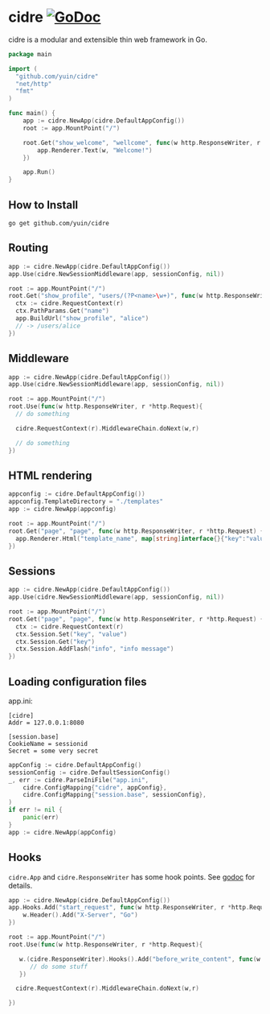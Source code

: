 # cidre [![GoDoc](https://godoc.org/github.com/yuin/cidre?status.svg)](http://godoc.org/github.com/yuin/cidre)

cidre is a modular and extensible thin web framework in Go.

~~~ go
package main

import (
  "github.com/yuin/cidre"
  "net/http"
  "fmt"
)

func main() {
    app := cidre.NewApp(cidre.DefaultAppConfig())
    root := app.MountPoint("/")

    root.Get("show_welcome", "wellcome", func(w http.ResponseWriter, r *http.Request) {
        app.Renderer.Text(w, "Welcome!")
    })

    app.Run()
}
~~~

## How to Install

~~~
go get github.com/yuin/cidre
~~~

## Routing

~~~ go
app := cidre.NewApp(cidre.DefaultAppConfig())
app.Use(cidre.NewSessionMiddleware(app, sessionConfig, nil))

root := app.MountPoint("/")
root.Get("show_profile", "users/(?P<name>\w+)", func(w http.ResponseWriter, r *http.Request) {
  ctx := cidre.RequestContext(r)
  ctx.PathParams.Get("name")
  app.BuildUrl("show_profile", "alice") 
  // -> /users/alice
})

~~~

## Middleware

~~~ go
app := cidre.NewApp(cidre.DefaultAppConfig())
app.Use(cidre.NewSessionMiddleware(app, sessionConfig, nil))

root := app.MountPoint("/")
root.Use(func(w http.ResponseWriter, r *http.Request){
  // do something

  cidre.RequestContext(r).MiddlewareChain.doNext(w,r)

  // do something
})
~~~

## HTML rendering

~~~ go
appconfig := cidre.DefaultAppConfig())
appconfig.TemplateDirectory = "./templates"
app := cidre.NewApp(appconfig)

root := app.MountPoint("/")
root.Get("page", "page", func(w http.ResponseWriter, r *http.Request) {
  app.Renderer.Html("template_name", map[string]interface{}{"key":"value})
})
~~~

## Sessions

~~~ go
app := cidre.NewApp(cidre.DefaultAppConfig())
app.Use(cidre.NewSessionMiddleware(app, sessionConfig, nil))

root := app.MountPoint("/")
root.Get("page", "page", func(w http.ResponseWriter, r *http.Request) {
  ctx := cidre.RequestContext(r)
  ctx.Session.Set("key", "value")
  ctx.Session.Get("key")
  ctx.Session.AddFlash("info", "info message")
})
~~~

## Loading configuration files

app.ini:
~~~
[cidre]
Addr = 127.0.0.1:8080

[session.base]
CookieName = sessionid
Secret = some very secret
~~~

~~~ go
appConfig := cidre.DefaultAppConfig()
sessionConfig := cidre.DefaultSessionConfig()
_, err := cidre.ParseIniFile("app.ini",
	cidre.ConfigMapping{"cidre", appConfig},
	cidre.ConfigMapping{"session.base", sessionConfig},
)
if err != nil {
	panic(err)
}
app := cidre.NewApp(appConfig)
~~~

## Hooks

`cidre.App` and `cidre.ResponseWriter` has some hook points. See [godoc](http://godoc.org/github.com/yuin/cidre) for details.

~~~ go
app := cidre.NewApp(cidre.DefaultAppConfig())
app.Hooks.Add("start_request", func(w http.ResponseWriter, r *http.Request, data interface{}) {
	w.Header().Add("X-Server", "Go")
})

root := app.MountPoint("/")
root.Use(func(w http.ResponseWriter, r *http.Request){

   w.(cidre.ResponseWriter).Hooks().Add("before_write_content", func(w http.ResponseWriter, rnil *http.Request, datanil interface{}) {
      // do some stuff
   })

  cidre.RequestContext(r).MiddlewareChain.doNext(w,r)

})
~~~
